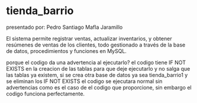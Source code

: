 # tienda_barrio
presentado por: Pedro Santiago Mafla Jaramillo

El sistema permite registrar ventas, actualizar inventarios, y obtener resúmenes de ventas de los clientes, todo gestionado a través de la base de datos, procedimientos y funciones en MySQL.

porque el codigo da una advertencia al ejecutarlo?
el codigo tiene IF NOT EXISTS en la creacion de las tablas para que deje ejecutarlo y no salga que las tablas ya existem, si se crea otra base de datos ya sea tienda_barrio1 y se eliminan los IF NOT EXISTS el codigo se ejecutara normal sin advertencias como es el caso de el codigo que proporcione, sin embargo el codigo funciona perfectamente.
